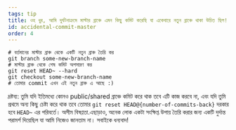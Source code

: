 ```yaml
---
tags: tip
title: ওহ ধুর, আমি দুর্ঘটনাক্রমে মাস্টার ব্রাঞ্চে এমন কিছু কমিট করেছি যা একেবারে নতুন ব্রাঞ্চে থাকা উচিত ছিল!
id: accidental-commit-master
order: 4
---
```


```git
# বর্তমানের মাস্টার ব্রাঞ্চ থেকে একটি নতুন ব্রাঞ্চ তৈরি কর
git branch some-new-branch-name
# মাস্টার ব্রাঞ্চ থেকে শেষ কমিট অপসারণ কর
git reset HEAD~ --hard
git checkout some-new-branch-name
# তোমার commit এখন এই নতুন ব্রাঞ্চ এ আছে :)
```

দ্রষ্টব্য: তুমি যদি ইতিমধ্যে কোনও public/shared ব্রাঞ্চে কমিট করে থাক তবে এটি কাজ করবে না, এবং যদি তুমি প্রথমে অন্য কিছু চেষ্টা করে থাক তবে তোমার `git reset HEAD@{number-of-commits-back}` দরকার হবে `HEAD~` এর পরিবর্তে। অসীম বিষণ্ণতা.এছাড়াও, অনেক লোক একটা সংক্ষিপ্ত উপায় তৈরি করার জন্য একটি দুর্দান্ত পরামর্শ দিয়েছিল যা আমি নিজেও জানতাম না। সবাইকে ধন্যবাদ!